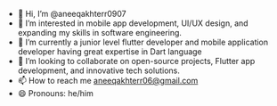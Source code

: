 - 👋 Hi, I’m @aneeqakhterr0907
- 👀 I’m interested in mobile app development, UI/UX design, and expanding my skills in software engineering.
- 🌱 I’m currently a junior level flutter developer and mobile application developer having great expertise in Dart language
- 💞️ I’m looking to collaborate on open-source projects, Flutter app development, and innovative tech solutions.
- 📫 How to reach me aneeqakhterr06@gmail.com
- 😄 Pronouns: he/him
